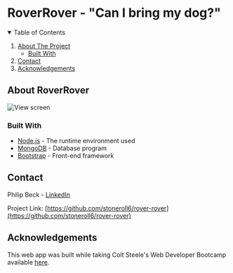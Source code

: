 # RoverRover    -    "Can I bring my dog?"

<!-- TABLE OF CONTENTS -->
<details open="open">
  <summary>Table of Contents</summary>
  <ol>
    <li>
      <a href="#about-roverrover">About The Project</a>
      <ul>
        <li><a href="#built-with">Built With</a></li>
      </ul>
    </li>
    <li><a href="#contact">Contact</a></li>
    <li><a href="#acknowledgements">Acknowledgements</a></li>
  </ol>
</details>

## About RoverRover

![View screen](https://res.cloudinary.com/dtpudbj9x/image/upload/c_scale,w_342/v1632728516/RoverRover/Untitled-5_lqjuh7.jpg)


### Built With

  * [Node.js](https://www.nodejs.org/en/) - The runtime environment used
  * [MongoDB](https://www.mongodb.com/) - Database program
  * [Bootstrap](https://www.getbootstrap.com) - Front-end framework

## Contact

Philip Beck - [LinkedIn](https://www.linkedin.com/in/stoneroll6)

Project Link: [https://github.com/stoneroll6/rover-rover](https://github.com/stoneroll6/rover-rover)

## Acknowledgements

This web app was built while taking Colt Steele's Web Developer Bootcamp available [here](https://www.udemy.com/course/the-web-developer-bootcamp/).
